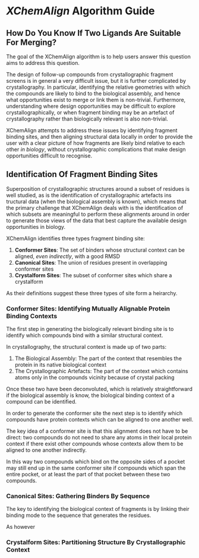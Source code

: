 # _XChemAlign_ Algorithm Guide

## How Do You Know If Two Ligands Are Suitable For Merging?

The goal of the XChemAlign algorithm is to help users answer this question aims to address this question.

The design of follow-up compounds from crystallographic fragment screens is in general a very difficult issue, but it is further complicated by crystallography. In particular, identifying the relative geometries with which the compounds are likely to bind to the biological assembly, and hence what opportunities exist to merge or link them is non-trivial. Furthermore, understanding where design opportunities may be difficult to explore crystallographically, or when fragment binding may be an artefact of crystallography rather than biologically relevant is also non-trivial.

XChemAlign attempts to address these issues by identifying fragment binding sites, and then aligning structural data locally in order to provide the user with a clear picture of how fragments are likely bind relative to each other _in biology_, without crystallographic complications that make design opportunities difficult to recognise.



## Identification Of Fragment Binding Sites

Superposition of crystallographic structures around a subset of residues is well studied, as is the identification of crystallographic artefacts ins tructural data (when the biological assembly is known), which means that the primary challenge that XChemAlign deals with is the identification of which subsets are meaningful to perform these alignments around in order to generate those views of the data that best capture the available design opportunities in biology.

XChemAlign identifies three types fragment binding site:
1. **Conformer Sites**: The set of binders whose structural context can be aligned, _even indirectly_, with a good RMSD
2. **Canonical Sites**: The union of residues present in overlapping conformer sites
3. **Crystalform Sites**: The subset of conformer sites which share a crystalform

As their definitions suggest these three types of site form a heirarchy.

### Conformer Sites: Identifying Mutually Alignable Protein Binding Contexts

The first step in generating the biologically relevant binding site is to identify which compounds bind with a similar structural context.

In crystallography, the structural context is made up of two parts:
1. The Biological Assembly: The part of the context that resembles the protein in its native biological context
2. The Crystallographic Artefacts: The part of the context which contains atoms only in the compounds vicinity because of crystal packing

Once these two have been deconvoluted, which is relatively straightforward if the biological assembly is know, the biological binding context of a compound can be identified.

In order to generate the conformer site the next step is to identify which compounds have protein contexts which can be aligned to one another well. 

The key idea of a conformer site is that this alignment does not have to be direct: two compounds do not need to share any atoms in their local protein context if there exist other compounds whose contexts allow them to be aligned to one another indirectly. 

In this way two compounds which bind on the opposite sides of a pocket may still end up in the same conformer site if compounds which span the entire pocket, or at least the part of that pocket between these two compounds.


### Canonical Sites: Gathering Binders By Sequence

The key to identifying the biological context of fragments is by linking their binding mode to the sequence that generates the residues.

As however 




### Crystalform Sites: Partitioning Structure By Crystallographic Context

